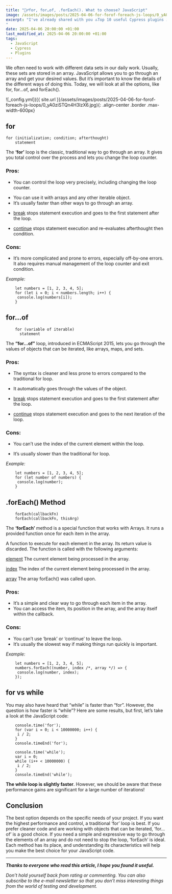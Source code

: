 ```yaml
---
title: "💁‍♂️for, for…of, .forEach(). What to choose? JavaScript"
image: /assets/images/posts/2025-04-06-for-forof-foreach-js-loops/0_yA0ziSTQn4H3IzX6.jpg
excerpt: "I've already shared with you 🔝Top 10 useful Cypress plugins in 2024! but not all plugins are included in the article that I use. I want to add 5 more plugins that will be relevant in 2025 and that I use myself....
"
date: 2025-04-06 20:00:00 +01:00
last_modified_at: 2025-04-06 20:00:00 +01:00
tags:
  - JavaScript
  - Cypress
  - Plugins
---
```



We often need to work with different data sets in our daily work. Usually, these sets are stored in an array. JavaScript allows you to go through an array and get your desired values. But it’s important to know the details of the different ways of doing this. Today, we will look at all the options, like for, for…of, and forEach().

![_config.yml]({{ site.url }}/assets/images/posts/2025-04-06-for-forof-foreach-js-loops/0_yA0ziSTQn4H3IzX6.jpg){: .align-center .border .max-width-600px}

## for

```
for (initialization; condition; afterthought)
    statement
```

The **‘for’** loop is the classic, traditional way to go through an array. It gives you total control over the process and lets you change the loop counter.

### Pros:

* You can control the loop very precisely, including changing the loop counter.
- You can use it with arrays and any other iterable object.
- It’s usually faster than other ways to go through an array.

* [break](https://developer.mozilla.org/en-US/docs/Web/JavaScript/Reference/Statements/break) stops statement execution and goes to the first statement after the loop.

* [continue](https://developer.mozilla.org/en-US/docs/Web/JavaScript/Reference/Statements/continue) stops statement execution and re-evaluates afterthought then condition.

### Cons:

* It’s more complicated and prone to errors, especially off-by-one errors.
It also requires manual management of the loop counter and exit condition.

*Example:*
```
    let numbers = [1, 2, 3, 4, 5];
    for (let i = 0; i < numbers.length; i++) {
     console.log(numbers[i]);
    }
```
## for...of
```
    for (variable of iterable)
      statement
```
The **“for…of”** loop, introduced in ECMAScript 2015, lets you go through the values of objects that can be iterated, like arrays, maps, and sets.

### Pros:

* The syntax is cleaner and less prone to errors compared to the traditional for loop.
- It automatically goes through the values of the object.

* [break](https://developer.mozilla.org/en-US/docs/Web/JavaScript/Reference/Statements/break) stops statement execution and goes to the first statement after the loop.

* [continue](https://developer.mozilla.org/en-US/docs/Web/JavaScript/Reference/Statements/continue) stops statement execution and goes to the next iteration of the loop.

### Cons:

* You can’t use the index of the current element within the loop.

* It’s usually slower than the traditional for loop.

*Example:*
```
    let numbers = [1, 2, 3, 4, 5];
    for (let number of numbers) {
     console.log(number);
    }
```
## .forEach() Method
```
    forEach(callbackFn)
    forEach(callbackFn, thisArg)
```
The **‘forEach’** method is a special function that works with Arrays. It runs a provided function once for each item in the array.

A function to execute for each element in the array. Its return value is discarded. The function is called with the following arguments:

[element](https://developer.mozilla.org/en-US/docs/Web/JavaScript/Reference/Global_Objects/Array/forEach#element) The current element being processed in the array.

[index](https://developer.mozilla.org/en-US/docs/Web/JavaScript/Reference/Global_Objects/Array/forEach#index) The index of the current element being processed in the array.

[array](https://developer.mozilla.org/en-US/docs/Web/JavaScript/Reference/Global_Objects/Array/forEach#array) The array forEach() was called upon.

### Pros:

- It’s a simple and clear way to go through each item in the array.
- You can access the item, its position in the array, and the array itself within the callback.

### Cons:

- You can’t use ‘break’ or ‘continue’ to leave the loop.
- It’s usually the slowest way if making things run quickly is important.

*Example:*
```
    let numbers = [1, 2, 3, 4, 5];
    numbers.forEach((number, index /*, array */) => {
     console.log(number, index);
    });
```
## for vs while

You may also have heard that “while” is faster than “for”. However, the question is how faster is “while”? Here are some results, but first, let’s take a look at the JavaScript code:
```
    console.time('for');
    for (var i = 0; i < 10000000; i++) {
     i / 2;
    }
    console.timeEnd('for');

    console.time('while');
    var i = 0;
    while (i++ < 10000000) {
     i / 2;
    }
    console.timeEnd('while');
```
**The while loop is slightly faster**. However, we should be aware that these performance gains are significant for a large number of iterations!

## Conclusion
The best option depends on the specific needs of your project. If you want the highest performance and control, a traditional ‘for’ loop is best. If you prefer cleaner code and are working with objects that can be iterated, ‘for…of’ is a good choice. If you need a simple and expressive way to go through the elements of an array and do not need to stop the loop, ‘forEach’ is ideal. Each method has its place, and understanding its characteristics will help you make the best choice for your JavaScript code.

<hr>

**_Thanks to everyone who read this article, I hope you found it useful._**

_Don’t hold yourself back from rating or commenting. You can also subscribe to the e-mail newsletter so that you don’t miss interesting things from the world of testing and development._